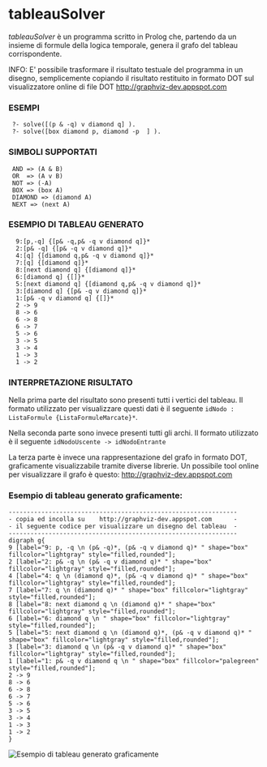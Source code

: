 # tableauSolver

*tableauSolver* è un programma scritto in Prolog che, partendo da un insieme di formule della logica temporale, genera il grafo del tableau corrispondente.

INFO: E' possibile trasformare il risultato testuale del programma in un disegno, semplicemente copiando il risultato restituito in formato DOT sul visualizzatore online di file DOT http://graphviz-dev.appspot.com


### ESEMPI
````
 ?- solve([(p & -q) v diamond q] ).
 ?- solve([box diamond p, diamond -p  ] ).
````

### SIMBOLI SUPPORTATI
````
 AND => (A & B)
 OR  => (A v B)
 NOT => (-A)
 BOX => (box A) 
 DIAMOND => (diamond A)
 NEXT => (next A)
````

### ESEMPIO DI TABLEAU GENERATO

````
  9:[p,-q] {[p& -q,p& -q v diamond q]}* 
  2:[p& -q] {[p& -q v diamond q]}* 
  4:[q] {[diamond q,p& -q v diamond q]}* 
  7:[q] {[diamond q]}* 
  8:[next diamond q] {[diamond q]}* 
  6:[diamond q] {[]}* 
  5:[next diamond q] {[diamond q,p& -q v diamond q]}* 
  3:[diamond q] {[p& -q v diamond q]}* 
  1:[p& -q v diamond q] {[]}* 
  2 -> 9
  8 -> 6
  6 -> 8
  6 -> 7
  5 -> 6
  3 -> 5
  3 -> 4
  1 -> 3
  1 -> 2
````

### INTERPRETAZIONE RISULTATO
 Nella prima parte del risultato sono presenti tutti i vertici del tableau. Il formato utilizzato per visualizzare questi dati è il seguente `idNodo : ListaFormule {ListaFormuleMarcate}*`.

 Nella seconda parte sono invece presenti tutti gli archi. Il formato utilizzato è il seguente `idNodoUscente -> idNodoEntrante`

  La terza parte è invece una rappresentazione del grafo in formato DOT, graficamente visualizzabile tramite diverse librerie.
  Un possibile tool online per visualizzare il grafo è questo: http://graphviz-dev.appspot.com
 



### Esempio di tableau generato graficamente:
````
---------------------------------------------------------------
- copia ed incolla su    http://graphviz-dev.appspot.com      -
- il seguente codice per visualizzare un disegno del tableau  -
---------------------------------------------------------------
digraph g{
9 [label="9: p, -q \n (p& -q)*, (p& -q v diamond q)* " shape="box" fillcolor="lightgray" style="filled,rounded"];
2 [label="2: p& -q \n (p& -q v diamond q)* " shape="box" fillcolor="lightgray" style="filled,rounded"];
4 [label="4: q \n (diamond q)*, (p& -q v diamond q)* " shape="box" fillcolor="lightgray" style="filled,rounded"];
7 [label="7: q \n (diamond q)* " shape="box" fillcolor="lightgray" style="filled,rounded"];
8 [label="8: next diamond q \n (diamond q)* " shape="box" fillcolor="lightgray" style="filled,rounded"];
6 [label="6: diamond q \n " shape="box" fillcolor="lightgray" style="filled,rounded"];
5 [label="5: next diamond q \n (diamond q)*, (p& -q v diamond q)* " shape="box" fillcolor="lightgray" style="filled,rounded"];
3 [label="3: diamond q \n (p& -q v diamond q)* " shape="box" fillcolor="lightgray" style="filled,rounded"];
1 [label="1: p& -q v diamond q \n " shape="box" fillcolor="palegreen" style="filled,rounded"];
2 -> 9
8 -> 6
6 -> 8
6 -> 7
5 -> 6
3 -> 5
3 -> 4
1 -> 3
1 -> 2
}
````

![Esempio di tableau generato graficamente](https://raw.githubusercontent.com/work-out-web/tableauSolver/master/result-example.png)







